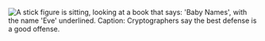 ![A stick figure is sitting, looking at a book that says: 'Baby Names', with the name 'Eve' underlined. Caption: Cryptographers say the best defense is a good offense.](/images/c/eve.png)